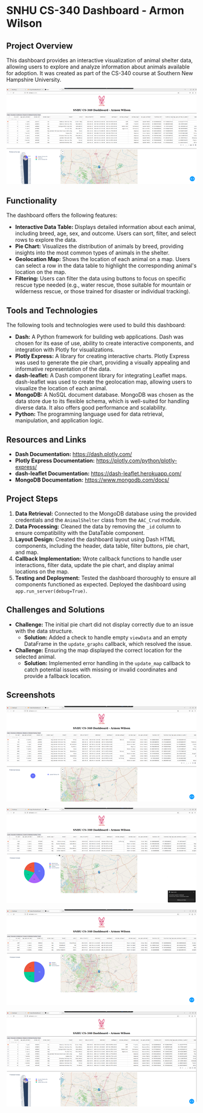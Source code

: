 # SNHU CS-340 Dashboard - Armon Wilson

## Project Overview

This dashboard provides an interactive visualization of animal shelter data, allowing users to explore and analyze information about animals available for adoption. It was created as part of the CS-340 course at Southern New Hampshire University.

![Figure 1 : Initial State](image.png)

## Functionality

The dashboard offers the following features:

- **Interactive Data Table:** Displays detailed information about each animal, including breed, age, sex, and outcome. Users can sort, filter, and select rows to explore the data.
- **Pie Chart:** Visualizes the distribution of animals by breed, providing insights into the most common types of animals in the shelter.
- **Geolocation Map:** Shows the location of each animal on a map. Users can select a row in the data table to highlight the corresponding animal's location on the map.
- **Filtering:** Users can filter the data using buttons to focus on specific rescue type needed (e.g., water rescue, those suitable for mountain or wilderness rescue, or those trained for disaster or individual tracking).

## Tools and Technologies

The following tools and technologies were used to build this dashboard:

- **Dash:** A Python framework for building web applications. Dash was chosen for its ease of use, ability to create interactive components, and integration with Plotly for visualizations.
- **Plotly Express:** A library for creating interactive charts. Plotly Express was used to generate the pie chart, providing a visually appealing and informative representation of the data.
- **dash-leaflet:** A Dash component library for integrating Leaflet maps. dash-leaflet was used to create the geolocation map, allowing users to visualize the location of each animal.
- **MongoDB:** A NoSQL document database. MongoDB was chosen as the data store due to its flexible schema, which is well-suited for handling diverse data. It also offers good performance and scalability.
- **Python:** The programming language used for data retrieval, manipulation, and application logic.

## Resources and Links

- **Dash Documentation:**
  https://dash.plotly.com/
- **Plotly Express Documentation:**
  https://plotly.com/python/plotly-express/
- **dash-leaflet Documentation:**
  https://dash-leaflet.herokuapp.com/
- **MongoDB Documentation:**
  https://www.mongodb.com/docs/

## Project Steps

1. **Data Retrieval:** Connected to the MongoDB database using the provided credentials and the `AnimalShelter` class from the `AAC_Crud` module.
2. **Data Processing:** Cleaned the data by removing the `_id` column to ensure compatibility with the DataTable component.
3. **Layout Design:** Created the dashboard layout using Dash HTML components, including the header, data table, filter buttons, pie chart, and map.
4. **Callback Implementation:** Wrote callback functions to handle user interactions, filter data, update the pie chart, and display animal locations on the map.
5. **Testing and Deployment:** Tested the dashboard thoroughly to ensure all components functioned as expected. Deployed the dashboard using `app.run_server(debug=True)`.

## Challenges and Solutions

- **Challenge:** The initial pie chart did not display correctly due to an issue with the data structure.
  - **Solution:** Added a check to handle empty `viewData` and an empty DataFrame in the `update_graphs` callback, which resolved the issue.
- **Challenge:** Ensuring the map displayed the correct location for the selected animal.
  - **Solution:** Implemented error handling in the `update_map` callback to catch potential issues with missing or invalid coordinates and provide a fallback location.

## Screenshots

![Figure 2: Water Rescue Filter](image-1.png)

![Figure 3: Mountain or Wilderness Filter](image-2.png)

![Figure 4: Disaster or Individual Tracking Filter](image-3.png)

![Figure 5: State After Reset](image-4.png)
